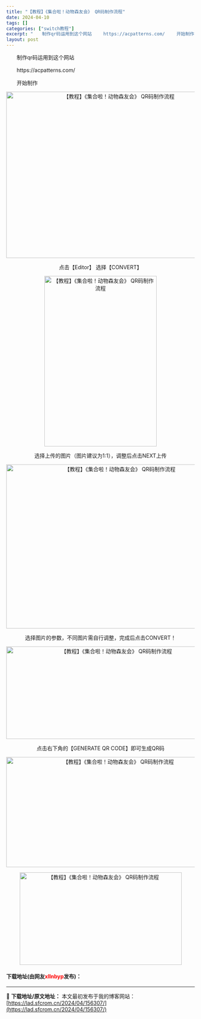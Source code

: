 ```yaml
---
title: "【教程】《集合啦！动物森友会》 QR码制作流程"
date: 2024-04-10
tags: []
categories: ["switch教程"]
excerpt: "　　制作qr码运用到这个网站 　　https://acpatterns.com/ 　　开始制作 点击【Editor】 选择【CONVERT】 选择上传的图片（图片建议为1:1），调整后点击NEXT上传 选择图片的参数，不同图片需自行调整，完成后点击CONVERT！ 点击右下角的【GENERATE Q&hellip;"
layout: post
---
```


 <p>　　制作qr码运用到这个网站</p> <p>　　https://acpatterns.com/</p> <p>　　开始制作</p> <p style="text-align: center;"><img src="https://lad.sfcrom.cn/wp-content/uploads/2024/04/20240410_66162c4f79219.webp" style="width: 587px; height: 444px;" alt="【教程】《集合啦！动物森友会》 QR码制作流程" /></p> <p style="text-align: center;"><font face="&amp;quot;">点击【Editor】 选择</font><font face="&amp;quot;">【CONVERT】</font></p> <p style="text-align: center;"><font face="&amp;quot;"><img src="https://lad.sfcrom.cn/wp-content/uploads/2024/04/20240410_66162c4fd6407.webp" style="width: 300px; height: 455px;" alt="【教程】《集合啦！动物森友会》 QR码制作流程" /></font></p> <p style="text-align: center;">选择上传的图片（图片建议为1:1），调整后点击NEXT上传</p> <p style="text-align: center;"><img src="https://lad.sfcrom.cn/wp-content/uploads/2024/04/20240410_66162c5022604.webp" style="width: 592px; height: 438px;" alt="【教程】《集合啦！动物森友会》 QR码制作流程" /></p> <p style="text-align: center;">选择图片的参数，不同图片需自行调整，完成后点击CONVERT！</p> <p style="text-align: center;"><img src="https://lad.sfcrom.cn/wp-content/uploads/2024/04/20240410_66162c5069c96.webp" style="width: 574px; height: 247px;" alt="【教程】《集合啦！动物森友会》 QR码制作流程" /></p> <p style="text-align: center;">点击右下角的【GENERATE QR CODE】即可生成QR码</p> <p style="text-align: center;"><img src="https://lad.sfcrom.cn/wp-content/uploads/2024/04/20240410_66162c50c4637.webp" style="width: 584px; height: 294px;" alt="【教程】《集合啦！动物森友会》 QR码制作流程" /></p> <p style="text-align: center;"><img src="https://lad.sfcrom.cn/wp-content/uploads/2024/04/20240410_66162c512954d.webp" style="width: 433px; height: 247px;" alt="【教程】《集合啦！动物森友会》 QR码制作流程" /></p> <p><h4>下载地址(由网友<font color="red">xllnbyp</font>发布)：</h4></p> 

---
📖 **下载地址/原文地址：** 本文最初发布于我的博客网站：[https://lad.sfcrom.cn/2024/04/156307/](https://lad.sfcrom.cn/2024/04/156307/)

